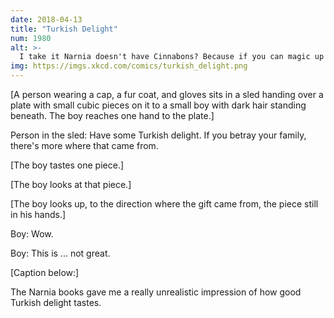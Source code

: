 ```yaml
---
date: 2018-04-13
title: "Turkish Delight"
num: 1980
alt: >-
  I take it Narnia doesn't have Cinnabons? Because if you can magic up a plate of those, I'll betray whoever.
img: https://imgs.xkcd.com/comics/turkish_delight.png
---
```

[A person wearing a cap, a fur coat, and gloves sits in a sled handing over a plate with small cubic pieces on it to a small boy with dark hair standing beneath. The boy reaches one hand to the plate.]

Person in the sled: Have some Turkish delight. If you betray your family, there's more where that came from.

[The boy tastes one piece.]

[The boy looks at that piece.]

[The boy looks up, to the direction where the gift came from, the piece still in his hands.]

Boy: Wow.

Boy: This is ... not great.

[Caption below:]

The Narnia books gave me a really unrealistic impression of how good Turkish delight tastes.